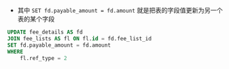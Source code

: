 * 其中 `SET fd.payable_amount = fd.amount` 就是把表的字段值更新为另一个表的某个字段

```sql
UPDATE fee_details AS fd
JOIN fee_lists AS fl ON fl.id = fd.fee_list_id
SET fd.payable_amount = fd.amount
WHERE
	fl.ref_type = 2
```